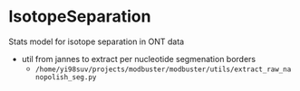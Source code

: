 # IsotopeSeparation
Stats model for isotope separation in ONT data

- util from jannes to extract per nucleotide segmenation borders
  - ``/home/yi98suv/projects/modbuster/modbuster/utils/extract_raw_nanopolish_seg.py``
